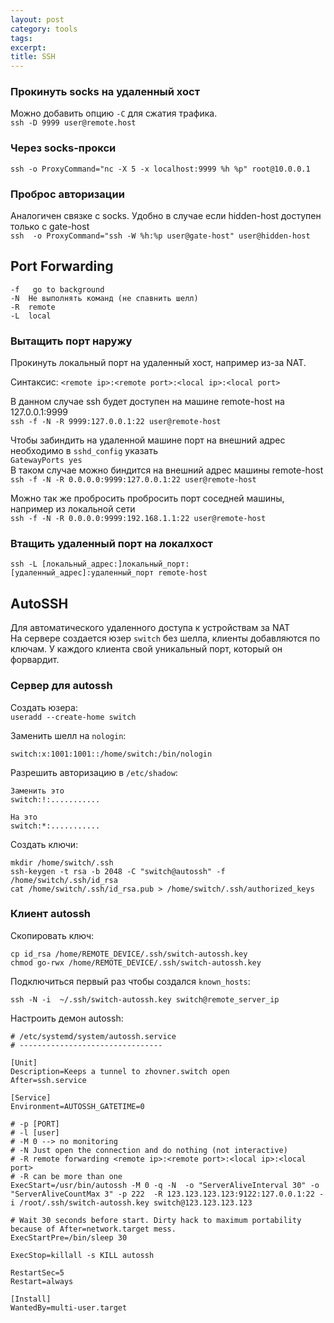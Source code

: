 ```yaml
---
layout: post
category: tools
tags: 
excerpt: 
title: SSH
---
```


### Прокинуть socks на удаленный хост
Можно добавить опцию `-C` для сжатия трафика.  
`ssh -D 9999 user@remote.host`


### Через socks-прокси

`ssh -o ProxyCommand="nc -X 5 -x localhost:9999 %h %p" root@10.0.0.1`  

### Проброс авторизации
Аналогичен связке с socks. Удобно в случае если hidden-host доступен только с gate-host  
`ssh  -o ProxyCommand="ssh -W %h:%p user@gate-host" user@hidden-host`



## Port Forwarding

<pre><code>-f	go to background
-N	Не выполнять команд (не спавнить шелл)
-R	remote
-L	local</code></pre>

### Вытащить порт наружу  
Прокинуть локальный порт на удаленный хост, например из-за NAT.  

Синтаксис: `<remote ip>:<remote port>:<local ip>:<local port>`  

В данном случае ssh будет доступен на машине remote-host на 127.0.0.1:9999  
`ssh -f -N -R 9999:127.0.0.1:22 user@remote-host` 

Чтобы забиндить на удаленной машине порт на внешний адрес необходимо в `sshd_config` указать  
`GatewayPorts yes`  
В таком случае можно биндится на внешний адрес машины remote-host  
`ssh -f -N -R 0.0.0.0:9999:127.0.0.1:22 user@remote-host`  

Можно так же пробросить пробросить порт соседней машины, например из локальной сети  
`ssh -f -N -R 0.0.0.0:9999:192.168.1.1:22 user@remote-host`  

### Втащить удаленный порт на локалхост

`ssh -L [локальный_адрес:]локальный_порт:[удаленный_адрес]:удаленный_порт remote-host`

## AutoSSH
Для автоматического удаленного доступа к устройствам за NAT  
На сервере создается юзер `switch` без шелла, клиенты добавляются по ключам. У каждого клиента свой уникальный порт, который он форвардит.  

### Сервер для autossh

Создать юзера:  
`useradd --create-home switch`  
  
Заменить шелл на `nologin`:  
```
switch:x:1001:1001::/home/switch:/bin/nologin
```

Разрешить авторизацию в `/etc/shadow`:  
```
Заменить это
switch:!:...........

На это 
switch:*:...........
```

Создать ключи:  
```
mkdir /home/switch/.ssh
ssh-keygen -t rsa -b 2048 -C "switch@autossh" -f /home/switch/.ssh/id_rsa
cat /home/switch/.ssh/id_rsa.pub > /home/switch/.ssh/authorized_keys
```

### Клиент autossh 

Скопировать ключ:  
```
cp id_rsa /home/REMOTE_DEVICE/.ssh/switch-autossh.key
chmod go-rwx /home/REMOTE_DEVICE/.ssh/switch-autossh.key
```

Подключиться первый раз чтобы создался `known_hosts`:  
```
ssh -N -i  ~/.ssh/switch-autossh.key switch@remote_server_ip 
```

Настроить демон autossh:  
```
# /etc/systemd/system/autossh.service
# --------------------------------

[Unit]
Description=Keeps a tunnel to zhovner.switch open
After=ssh.service

[Service]
Environment=AUTOSSH_GATETIME=0

# -p [PORT]
# -l [user]
# -M 0 --> no monitoring
# -N Just open the connection and do nothing (not interactive)
# -R remote forwarding <remote ip>:<remote port>:<local ip>:<local port>
# -R can be more than one
ExecStart=/usr/bin/autossh -M 0 -q -N  -o "ServerAliveInterval 30" -o "ServerAliveCountMax 3" -p 222  -R 123.123.123.123:9122:127.0.0.1:22 -i /root/.ssh/switch-autossh.key switch@123.123.123.123

# Wait 30 seconds before start. Dirty hack to maximum portability because of After=network.target mess.
ExecStartPre=/bin/sleep 30

ExecStop=killall -s KILL autossh

RestartSec=5
Restart=always

[Install]
WantedBy=multi-user.target
```

